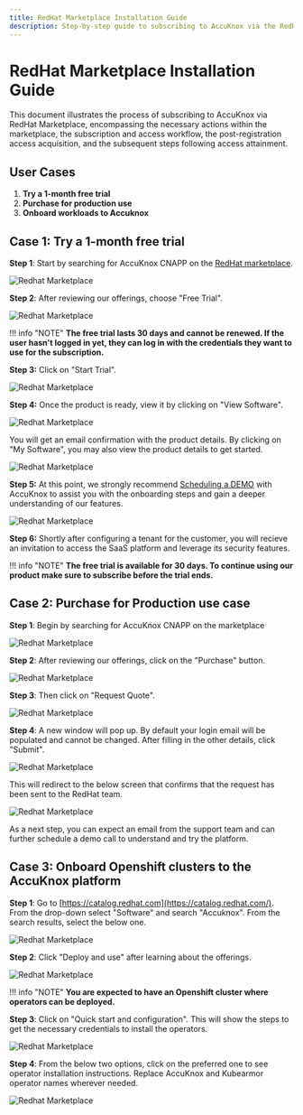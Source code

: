```yaml
---
title: RedHat Marketplace Installation Guide
description: Step-by-step guide to subscribing to AccuKnox via the RedHat Marketplace and managing the post-registration process.
---
```


# RedHat Marketplace Installation Guide

This document illustrates the process of subscribing to AccuKnox via RedHat Marketplace, encompassing the necessary actions within the marketplace, the subscription and access workflow, the post-registration access acquisition, and the subsequent steps following access attainment.

<!-- [Visit Marketplace](https://catalog.redhat.com/software/containers/kubearmor/k9v9d5v2/65c71e9607005e9c8304f237) -->

## User Cases

1. **Try a 1-month free trial**
2. **Purchase for production use**
3. **Onboard workloads to Accuknox**

## Case 1: Try a 1-month free trial

**Step 1**: Start by searching for AccuKnox CNAPP on the [RedHat marketplace](https://swc.saas.ibm.com/en-us/redhat-marketplace).

![Redhat Marketplace](images/redhat-marketplace/image1.png)

**Step 2**: After reviewing our offerings, choose "Free Trial".

![Redhat Marketplace](images/redhat-marketplace/image3.png)

!!! info "NOTE"
    **The free trial lasts 30 days and cannot be renewed. If the user hasn't logged in yet, they can log in with the credentials they want to use for the subscription.**

**Step 3:** Click on "Start Trial".

![Redhat Marketplace](images/redhat-marketplace/image2.png)

**Step 4:** Once the product is ready, view it by clicking on "View Software".

![Redhat Marketplace](images/redhat-marketplace/image5.png)

You will get an email confirmation with the product details. By clicking on "My Software", you may also view the product details to get started.

![Redhat Marketplace](images/redhat-marketplace/image4.png)

**Step 5:** At this point, we strongly recommend [Scheduling a DEMO](https://www.accuknox.com/demo) with AccuKnox to assist you with the onboarding steps and gain a deeper understanding of our features.

![Redhat Marketplace](images/redhat-marketplace/image6.png)

**Step 6:** Shortly after configuring a tenant for the customer, you will recieve an invitation to access the SaaS platform and leverage its security features.

!!! info "NOTE"
    **The free trial is available for 30 days. To continue using our product make sure to subscribe before the trial ends.**

## Case 2: Purchase for Production use case

**Step 1**: Begin by searching for AccuKnox CNAPP on the marketplace

![Redhat Marketplace](images/redhat-marketplace/image1.png)

**Step 2**: After reviewing our offerings, click on the "Purchase" button.

![Redhat Marketplace](images/redhat-marketplace/image8.png)

**Step 3**: Then click on "Request Quote".

![Redhat Marketplace](images/redhat-marketplace/image7.png)

**Step 4**: A new window will pop up. By default your login email will be populated and cannot be changed. After filling in the other details, click "Submit".

![Redhat Marketplace](images/redhat-marketplace/image11.png)

This will redirect to the below screen that confirms that the request has been sent to the RedHat team.

![Redhat Marketplace](images/redhat-marketplace/image9.png)

As a next step, you can expect an email from the support team and can further schedule a demo call to understand and try the platform.

## Case 3: Onboard Openshift clusters to the AccuKnox platform

**Step 1**: Go to [https://catalog.redhat.com](https://catalog.redhat.com/). From the drop-down select "Software" and search "Accuknox". From the search results, select the below one.

![Redhat Marketplace](images/redhat-marketplace/image10.png)

**Step 2**: Click "Deploy and use" after learning about the offerings.

![Redhat Marketplace](images/redhat-marketplace/image12.png)

!!! info "NOTE"
    **You are expected to have an Openshift cluster where operators can be deployed.**

**Step 3**: Click on "Quick start and configuration". This will show the steps to get the necessary credentials to install the operators.

![Redhat Marketplace](images/redhat-marketplace/image13.png)

**Step 4**: From the below two options, click on the preferred one to see operator installation instructions. Replace AccuKnox and Kubearmor operator names wherever needed.

![Redhat Marketplace](images/redhat-marketplace/image14.png)

